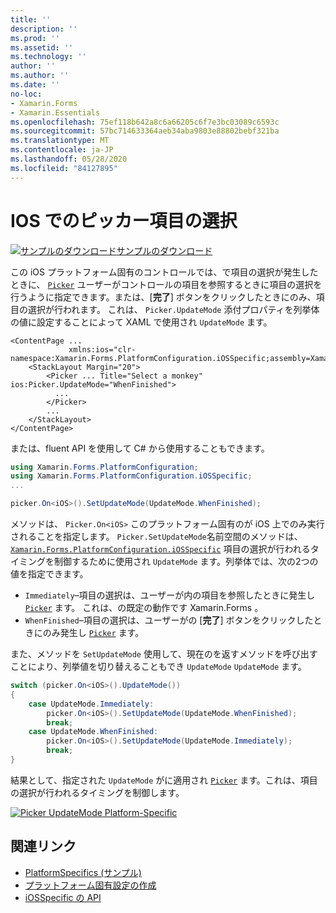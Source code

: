 ```yaml
---
title: ''
description: ''
ms.prod: ''
ms.assetid: ''
ms.technology: ''
author: ''
ms.author: ''
ms.date: ''
no-loc:
- Xamarin.Forms
- Xamarin.Essentials
ms.openlocfilehash: 75ef118b642a8c6a66205c6f7e3bc03089c6593c
ms.sourcegitcommit: 57bc714633364aeb34aba9803e88802bebf321ba
ms.translationtype: MT
ms.contentlocale: ja-JP
ms.lasthandoff: 05/28/2020
ms.locfileid: "84127895"
---
```

# <a name="picker-item-selection-on-ios"></a>IOS でのピッカー項目の選択

[![サンプルのダウンロード](~/media/shared/download.png)サンプルのダウンロード](https://docs.microsoft.com/samples/xamarin/xamarin-forms-samples/userinterface-platformspecifics)

この iOS プラットフォーム固有のコントロールでは、で項目の選択が発生したときに、 [`Picker`](xref:Xamarin.Forms.Picker) ユーザーがコントロールの項目を参照するときに項目の選択を行うように指定できます。または、[**完了**] ボタンをクリックしたときにのみ、項目の選択が行われます。 これは、 `Picker.UpdateMode` 添付プロパティを列挙体の値に設定することによって XAML で使用され `UpdateMode` ます。

```xaml
<ContentPage ...
             xmlns:ios="clr-namespace:Xamarin.Forms.PlatformConfiguration.iOSSpecific;assembly=Xamarin.Forms.Core">
    <StackLayout Margin="20">
        <Picker ... Title="Select a monkey" ios:Picker.UpdateMode="WhenFinished">
          ...
        </Picker>
        ...
    </StackLayout>
</ContentPage>
```

または、fluent API を使用して C# から使用することもできます。

```csharp
using Xamarin.Forms.PlatformConfiguration;
using Xamarin.Forms.PlatformConfiguration.iOSSpecific;
...

picker.On<iOS>().SetUpdateMode(UpdateMode.WhenFinished);
```

メソッドは、 `Picker.On<iOS>` このプラットフォーム固有のが iOS 上でのみ実行されることを指定します。 `Picker.SetUpdateMode`名前空間のメソッドは、 [`Xamarin.Forms.PlatformConfiguration.iOSSpecific`](xref:Xamarin.Forms.PlatformConfiguration.iOSSpecific) 項目の選択が行われるタイミングを制御するために使用され `UpdateMode` ます。列挙体では、次の2つの値を指定できます。

- `Immediately`–項目の選択は、ユーザーが内の項目を参照したときに発生し [`Picker`](xref:Xamarin.Forms.Picker) ます。 これは、の既定の動作です Xamarin.Forms 。
- `WhenFinished`–項目の選択は、ユーザーがの [**完了**] ボタンをクリックしたときにのみ発生し [`Picker`](xref:Xamarin.Forms.Picker) ます。

また、メソッドを `SetUpdateMode` 使用して、現在のを返すメソッドを呼び出すことにより、列挙値を切り替えることもでき `UpdateMode` `UpdateMode` ます。

```csharp
switch (picker.On<iOS>().UpdateMode())
{
    case UpdateMode.Immediately:
        picker.On<iOS>().SetUpdateMode(UpdateMode.WhenFinished);
        break;
    case UpdateMode.WhenFinished:
        picker.On<iOS>().SetUpdateMode(UpdateMode.Immediately);
        break;
}
```

結果として、指定された `UpdateMode` がに適用され [`Picker`](xref:Xamarin.Forms.Picker) ます。これは、項目の選択が行われるタイミングを制御します。

[![](picker-selection-images/picker-updatemode.png "Picker UpdateMode Platform-Specific")](picker-selection-images/picker-updatemode-large.png#lightbox "Picker UpdateMode Platform-Specific")

## <a name="related-links"></a>関連リンク

- [PlatformSpecifics (サンプル)](https://docs.microsoft.com/samples/xamarin/xamarin-forms-samples/userinterface-platformspecifics)
- [プラットフォーム固有設定の作成](~/xamarin-forms/platform/platform-specifics/index.md#creating-platform-specifics)
- [iOSSpecific の API](xref:Xamarin.Forms.PlatformConfiguration.iOSSpecific)
